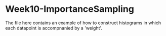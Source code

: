 # Week10-ImportanceSampling

The file here contains an example of how to construct histograms in which each datapoint is accompnanied by a 'weight'.
